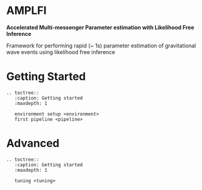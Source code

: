 # AMPLFI
**Accelerated Multi-messenger Parameter estimation with Likelihood Free Inference**

Framework for performing rapid (~ 1s) parameter estimation of gravitational wave events using likelihood free inference

# Getting Started

```{eval-rst}
.. toctree::
   :caption: Getting started
   :maxdepth: 1

   environment setup <environment>
   first pipeline <pipeline>
```

# Advanced
```{eval-rst}
.. toctree::
   :caption: Getting started
   :maxdepth: 1

   tuning <tuning>
```
